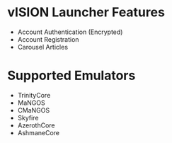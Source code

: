 # vISION Launcher Features
- Account Authentication (Encrypted)
- Account Registration
- Carousel Articles

# Supported Emulators
- TrinityCore
- MaNGOS
- CMaNGOS
- Skyfire
- AzerothCore
- AshmaneCore
